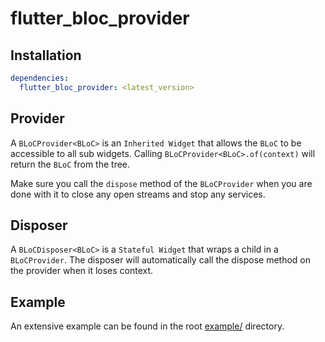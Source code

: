 # flutter_bloc_provider

## Installation

```yaml
dependencies:
  flutter_bloc_provider: <latest_version>
```

## Provider

A `BLoCProvider<BLoC>` is an `Inherited Widget` that allows the `BLoC` to be accessible to all
sub widgets. Calling `BLoCProvider<BLoC>.of(context)` will return the `BLoC` from the tree.

Make sure you call the `dispose` method of the `BLoCProvider` when you are done with it to close
any open streams and stop any services.

## Disposer

A `BLoCDisposer<BLoC>` is a `Stateful Widget` that wraps a child in a `BLoCProvider`. The disposer
will automatically call the dispose method on the provider when it loses context.

## Example

An extensive example can be found in the root
[example/](https://github.com/CallumIddon/bloc_generator/tree/master/example) directory.